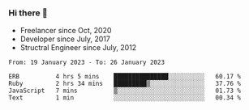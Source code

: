 ### Hi there 👋

- Freelancer since Oct, 2020
- Developer since July, 2017
- Structral Engineer since July, 2012

<!--START_SECTION:waka-->

```text
From: 19 January 2023 - To: 26 January 2023

ERB          4 hrs 5 mins    ███████████████░░░░░░░░░░   60.17 %
Ruby         2 hrs 34 mins   █████████▒░░░░░░░░░░░░░░░   37.76 %
JavaScript   7 mins          ▒░░░░░░░░░░░░░░░░░░░░░░░░   01.73 %
Text         1 min           ░░░░░░░░░░░░░░░░░░░░░░░░░   00.34 %
```

<!--END_SECTION:waka-->
